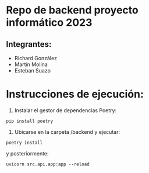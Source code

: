 # Repo de backend proyecto informático 2023 
## Integrantes:

* Richard González
* Martín Molina
* Esteban Suazo


# Instrucciones de ejecución:
1. Instalar el gestor de dependencias Poetry:
```
pip install poetry
```
1. Ubicarse en la carpeta /backend y ejecutar:
```
poetry install
``` 
y posteriormente:
```
uvicorn src.api.app:app --reload
```

